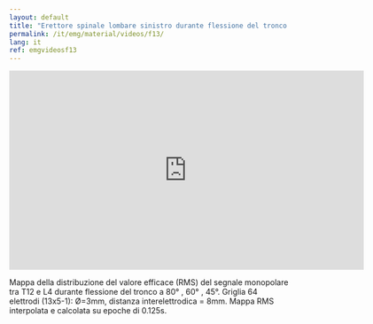 ```yaml
---
layout: default
title: "Erettore spinale lombare sinistro durante flessione del tronco."
permalink: /it/emg/material/videos/f13/
lang: it
ref: emgvideosf13
---
```


<iframe width="640" height="360" src="https://www.youtube.com/embed/qqkTV8zDKNQ?rel=0&loop=1&modestbranding=1&playlist=qqkTV8zDKNQ" frameborder="0" gesture="media" allow="encrypted-media" allowfullscreen></iframe>

Mappa della distribuzione del valore efficace (RMS) del segnale monopolare tra T12 e L4 durante flessione del tronco a 80° , 60° , 45°. Griglia 64 elettrodi (13x5-1): Ø=3mm, distanza interelettrodica = 8mm. Mappa RMS interpolata e calcolata su epoche di 0.125s.